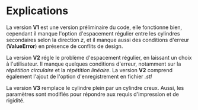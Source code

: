 # Explications
La version **V1** est une version préliminaire du code, elle fonctionne bien, cependant il manque l'option d'espacement régulier entre les cylindres secondaires selon la direction *z*, et il manque aussi des conditions d'erreur (**ValueError**) en présence de conflits de design. 

La version **V2** régle le problème d'espacement régulier, en laissant un choix à l'utilisateur. Il manque quelques conditions d'erreur, notamment sur la *répétition circulaire* et la *répétition linéaire*.
La version **V2** comprend également l'ajout de l'option d'enregistrement en fichier *.stl* 

La version **V3** remplace le cylindre plein par un cylindre creux. Aussi, les paramètres sont modifiés pour répondre aux requis d'impression et de rigidité. 

